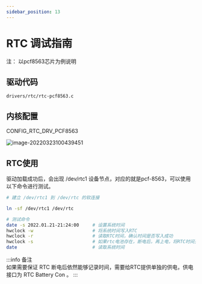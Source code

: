 ```yaml
---
sidebar_position: 13
---
```


# RTC 调试指南

注： 以pcf8563芯片为例说明

## 驱动代码

```
drivers/rtc/rtc-pcf8563.c
```

## 内核配置

CONFIG_RTC_DRV_PCF8563

![image-20220323100439451](https://rdk-doc.oss-cn-beijing.aliyuncs.com/doc/img/07_Advanced_development/02_linux_development/driver_development/image-20220323100439451.png)

## RTC使用

驱动加载成功后，会出现 /dev/rtc1 设备节点，对应的就是pcf-8563，可以使用以下命令进行测试。

```bash
# 建立 /dev/rtc1 到 /dev/rtc 的软连接

ln -sf /dev/rtc1 /dev/rtc

# 测试命令
date -s 2022.01.21-21:24:00   	# 设置系统时间
hwclock -w       				# 将系统时间写入RTC
hwclock -r       				# 读取RTC时间，确认时间是否写入成功
hwclock -s       				# 如果rtc电池存在，断电后，再上电，将RTC时间更新到系统时间
date             				# 读取系统时间
```

:::info 备注  
如果需要保证 RTC 断电后依然能够记录时间，需要给RTC提供单独的供电，供电接口为 RTC Battery Con 。
:::
